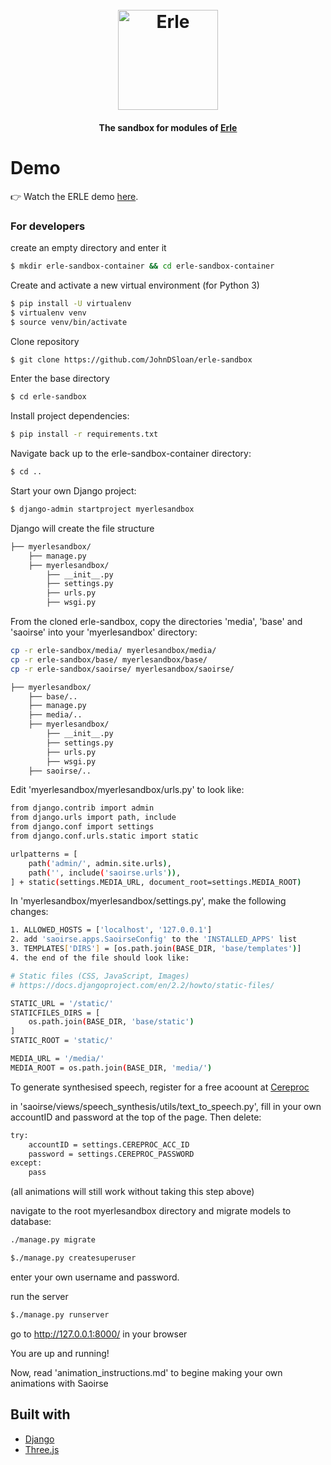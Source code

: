 <h1 align="center">
  <br>
  <img src="#" alt="Erle" width="160">
</h1>

<h4 align="center">The sandbox for modules of <a href="https://erle.ucd.ie" target="_blank">Erle</a></h4>

# Demo
👉 Watch the ERLE demo <a href="https://www.https://www.youtube.com/watch?v=VeQA3oXULQw">here</a>.
<br>

### For developers

create an empty directory and enter it
```sh
$ mkdir erle-sandbox-container && cd erle-sandbox-container
```

Create and activate a new virtual environment (for Python 3)
```sh
$ pip install -U virtualenv
$ virtualenv venv
$ source venv/bin/activate
```

Clone repository
```sh
$ git clone https://github.com/JohnDSloan/erle-sandbox
```

Enter the base directory
```sh
$ cd erle-sandbox
```

Install project dependencies:
```sh
$ pip install -r requirements.txt
```

Navigate back up to the erle-sandbox-container directory:
```sh
$ cd ..
```

Start your own Django project:
```sh
$ django-admin startproject myerlesandbox
```

Django will create the file structure
```sh
├── myerlesandbox/
    ├── manage.py
    ├── myerlesandbox/
        ├── __init__.py
        ├── settings.py
        ├── urls.py
        ├── wsgi.py
```

From the cloned erle-sandbox, copy the directories 'media', 'base' and 'saoirse' into your 'myerlesandbox' directory:

```sh
cp -r erle-sandbox/media/ myerlesandbox/media/
cp -r erle-sandbox/base/ myerlesandbox/base/
cp -r erle-sandbox/saoirse/ myerlesandbox/saoirse/
```

```sh
├── myerlesandbox/
    ├── base/..
    ├── manage.py
    ├── media/..
    ├── myerlesandbox/
        ├── __init__.py
        ├── settings.py
        ├── urls.py
        ├── wsgi.py
    ├── saoirse/..
```

Edit 'myerlesandbox/myerlesandbox/urls.py' to look like:

```sh
from django.contrib import admin
from django.urls import path, include
from django.conf import settings
from django.conf.urls.static import static

urlpatterns = [
    path('admin/', admin.site.urls),
    path('', include('saoirse.urls')),
] + static(settings.MEDIA_URL, document_root=settings.MEDIA_ROOT)
```

In 'myerlesandbox/myerlesandbox/settings.py', make the following changes:

```sh
1. ALLOWED_HOSTS = ['localhost', '127.0.0.1']
2. add 'saoirse.apps.SaoirseConfig' to the 'INSTALLED_APPS' list
3. TEMPLATES['DIRS'] = [os.path.join(BASE_DIR, 'base/templates')]
4. the end of the file should look like:

# Static files (CSS, JavaScript, Images)
# https://docs.djangoproject.com/en/2.2/howto/static-files/

STATIC_URL = '/static/'
STATICFILES_DIRS = [
    os.path.join(BASE_DIR, 'base/static')
]
STATIC_ROOT = 'static/'

MEDIA_URL = '/media/'
MEDIA_ROOT = os.path.join(BASE_DIR, 'media/')
```

To generate synthesised speech, register for a free acoount at <a href="https://www.cereproc.com">Cereproc</a>

in 'saoirse/views/speech_synthesis/utils/text_to_speech.py', fill in your own accountID and password at the top of the page. Then delete:

```sh
try:
    accountID = settings.CEREPROC_ACC_ID
    password = settings.CEREPROC_PASSWORD
except:
    pass
```

(all animations will still work without taking this step above)

navigate to the root myerlesandbox directory and migrate models to database:

```sh
./manage.py migrate
```

```sh
$./manage.py createsuperuser
```
enter your own username and password.

run the server
```sh
$./manage.py runserver
```

go to http://127.0.0.1:8000/ in your browser

You are up and running!

Now, read 'animation_instructions.md' to begine making your own animations with Saoirse

## Built with
- [Django](https://www.djangoproject.com)
- [Three.js](https://threejs.org)


